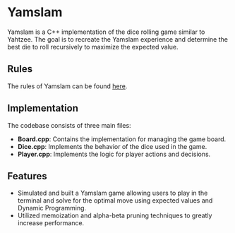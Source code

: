 # Yamslam

Yamslam is a C++ implementation of the dice rolling game similar to Yahtzee. The goal is to recreate the Yamslam experience and determine the best die to roll recursively to maximize the expected value.

## Rules
The rules of Yamslam can be found [here](https://www.ultraboardgames.com/yamslam/game-rules.php).

## Implementation
The codebase consists of three main files:
- **Board.cpp**: Contains the implementation for managing the game board.
- **Dice.cpp**: Implements the behavior of the dice used in the game.
- **Player.cpp**: Implements the logic for player actions and decisions.

## Features
- Simulated and built a Yamslam game allowing users to play in the terminal and solve for the optimal move using expected values and Dynamic Programming.
- Utilized memoization and alpha-beta pruning techniques to greatly increase performance.
